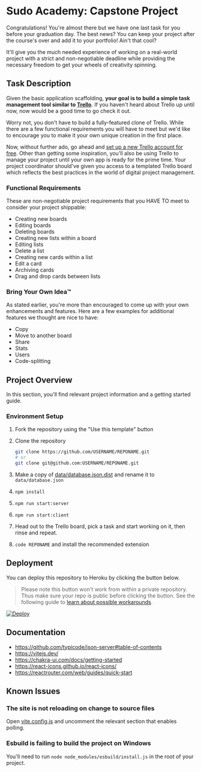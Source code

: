 # Sudo Academy: Capstone Project

Congratulations! You're almost there but we have one last task for you before
your graduation day. The best news? You can keep your project after the course's
over and add it to your portfolio! Ain't that cool?

It'll give you the much needed experience of working on a real-world project with
a strict and non-negotiable deadline while providing the necessary freedom to get
your wheels of creativity spinning.

## Task Description

Given the basic application scaffolding, **your goal is to build a simple task management
tool similar to [Trello](https://trello.com/en)**. If you haven't heard about Trello up
until now, now would be a good time to go check it out.

Worry not, you don't have to build a fully-featured clone of Trello. While there are
a few functional requirements you will have to meet but we'd like to encourage you to
make it your own unique creation in the first place.

Now, without further ado, go ahead and [set up a new Trello account for free](https://trello.com/signup).
Other than getting some inspiration, you'll also be using Trello to manage your project
until your own app is ready for the prime time. Your project coordinator should've given
you access to a templated Trello board which reflects the best practices in the world
of digital project management.

### Functional Requirements

These are non-negotiable project requirements that you HAVE TO meet to consider your
project shippable:

- Creating new boards
- Editing boards
- Deleting boards
- Creating new lists within a board
- Editing lists
- Delete a list
- Creating new cards within a list
- Edit a card
- Archiving cards
- Drag and drop cards between lists


### Bring Your Own Idea™️

As stated earlier, you're more than encouraged to come up with your own enhancements
and features. Here are a few examples for additional features we thought are nice
to have:

- Copy
- Move to another board
- Share
- Stats
- Users
- Code-splitting

## Project Overview

In this section, you'll find relevant project information and a getting started guide.

### Environment Setup

1. Fork the repository using the "Use this template" button
2. Clone the repository

   ```sh
   git clone https://github.com/USERNAME/REPONAME.git
   # or
   git clone git@github.com:USERNAME/REPONAME.git
   ```

3. Make a copy of [data/database.json.dist](data/database.json.dist) and rename it to `data/database.json`
4. ```npm install```
5. ```npm run start:server```
6. ```npm run start:client```
7. Head out to the Trello board, pick a task and start working on it, then rinse and repeat.
8. ```code REPONAME``` and install the recommended extension

## Deployment

You can deploy this repository to Heroku by clicking the button below.

> Please note this button won't work from within a private repository.
> Thus make sure your repo is public before clicking the button. See
> the following guide to [learn about possible workarounds](https://devcenter.heroku.com/articles/heroku-button#private-github-repos).

[![Deploy](https://www.herokucdn.com/deploy/button.svg)](https://heroku.com/deploy)

## Documentation

- <https://github.com/typicode/json-server#table-of-contents>
- <https://vitejs.dev/>
- <https://chakra-ui.com/docs/getting-started>
- <https://react-icons.github.io/react-icons/>
- <https://reactrouter.com/web/guides/quick-start>

## Known Issues

### The site is not reloading on change to source files

Open [vite.config.js](vite.config.js) and uncomment the relevant section that enables polling.

### Esbuild is failing to build the project on Windows

You'll need to run `node node_modules/esbuild/install.js` in the root of your project.
